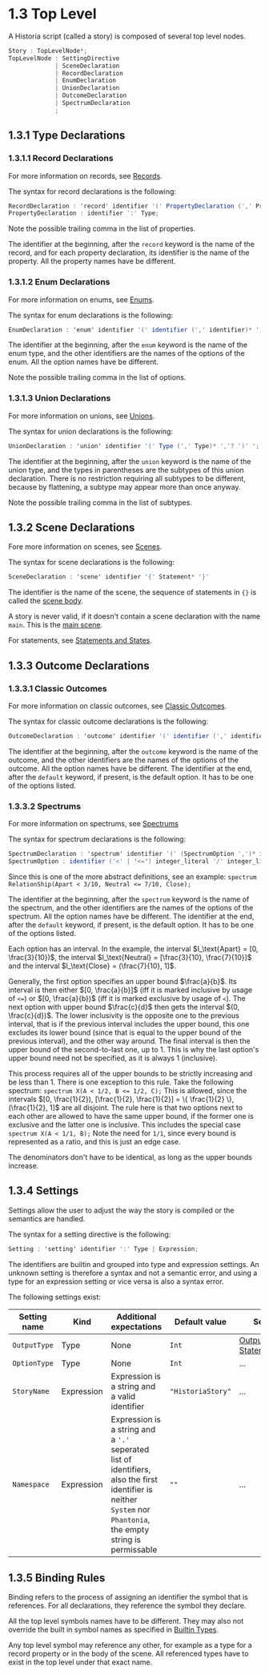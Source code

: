 # 1.3 Top Level
A Historia script (called a story) is composed of several top level nodes.

```cs
Story : TopLevelNode*;
TopLevelNode : SettingDirective
             | SceneDeclaration
             | RecordDeclaration
             | EnumDeclaration
             | UnionDeclaration
             | OutcomeDeclaration
             | SpectrumDeclaration
             ;
```

## 1.3.1 Type Declarations
### 1.3.1.1 Record Declarations
For more information on records, see [Records](01_02_Symbols.md#1212-records).

The syntax for record declarations is the following:

```cs
RecordDeclaration : 'record' identifier '(' PropertyDeclaration (',' PropertyDeclaration)* ','? ')' ';';
PropertyDeclaration : identifier ':' Type;
```

Note the possible trailing comma in the list of properties.

The identifier at the beginning, after the `record` keyword is the name of the record, and for each property declaration, its identifier is the name of the property. All the property names have be different.

### 1.3.1.2 Enum Declarations
For more information on enums, see [Enums](01_02_Symbols.md#1213-enums).

The syntax for enum declarations is the following:

```cs
EnumDeclaration : 'enum' identifier '(' identifier (',' identifier)* ','? ')' ';';
```

The identifier at the beginning, after the `enum` keyword is the name of the enum type, and the other identifiers are the names of the options of the enum. All the option names have be different.

Note the possible trailing comma in the list of options.

### 1.3.1.3 Union Declarations
For more information on unions, see [Unions](01_02_Symbols.md#1214-unions).

The syntax for union declarations is the following:

```cs
UnionDeclaration : 'union' identifier '(' Type (',' Type)* ','? ')' ';';
```

The identifier at the beginning, after the `union` keyword is the name of the union type, and the types in parentheses are the subtypes of this union declaration. There is no restriction requiring all subtypes to be different, because by flattening, a subtype may appear more than once anyway.

Note the possible trailing comma in the list of subtypes.

## 1.3.2 Scene Declarations
Fore more information on scenes, see [Scenes](01_02_Symbols.md#122-scene-symbols).

The syntax for scene declarations is the following:

```cs
SceneDeclaration : 'scene' identifier '{' Statement* '}'
```

The identifier is the name of the scene, the sequence of statements in `{}` is called the <u>scene body</u>.

A story is never valid, if it doesn't contain a scene declaration with the name `main`. This is the <u>main scene</u>.

For statements, see [Statements and States](01_04_StatementsAndStates.md).

## 1.3.3 Outcome Declarations

### 1.3.3.1 Classic Outcomes
For more information on classic outcomes, see [Classic Outcomes](01_02_Symbols.md#1231-classic-outcomes).

The syntax for classic outcome declarations is the following:

```cs
OutcomeDeclaration : 'outcome' identifier '(' identifier (',' identifier)* ','? ')' ('default' identifier)? ';';
```

The identifier at the beginning, after the `outcome` keyword is the name of the outcome, and the other identifiers are the names of the options of the outcome. All the option names have be different. The identifier at the end, after the `default` keyword, if present, is the default option. It has to be one of the options listed.

### 1.3.3.2 Spectrums
For more information on spectrums, see [Spectrums](01_02_Symbols.md#1232-spectrums)

The syntax for spectrum declarations is the following:

```cs
SpectrumDeclaration : 'spectrum' identifier '(' (SpectrumOption ',')* identifier ','? ')' ('default' identifier)? ';';
SpectrumOption : identifier ('<' | '<=') integer_literal '/' integer_literal;
```

Since this is one of the more abstract definitions, see an example: `spectrum RelationShip(Apart < 3/10, Neutral <= 7/10, Close);`

The identifier at the beginning, after the `spectrum` keyword is the name of the spectrum, and the other identifiers are the names of the options of the spectrum. All the option names have be different. The identifier at the end, after the `default` keyword, if present, is the default option. It has to be one of the options listed.

Each option has an interval. In the example, the interval $I_\text{Apart} = [0, \frac{3}{10})$, the interval $I_\text{Neutral} = [\frac{3}{10}, \frac{7}{10}]$ and the interval $I_\text{Close} = (\frac{7}{10}, 1]$.

Generally, the first option specifies an upper bound $\frac{a}{b}$. Its interval is then either $[0, \frac{a}{b}]$ (iff it is marked inclusive by usage of `<=`) or $[0, \frac{a}{b})$ (iff it is marked exclusive by usage of `<`). The next option with upper bound $\frac{c}{d}$ then gets the interval $(0, \frac{c}{d})$. The lower inclusivity is the opposite one to the previous interval, that is if the previous interval includes the upper bound, this one excludes its lower bound (since that is equal to the upper bound of the previous interval), and the other way around. The final interval is then the upper bound of the second-to-last one, up to $1$. This is why the last option's upper bound need not be specified, as it is always $1$ (inclusive).

This process requires all of the upper bounds to be strictly increasing and be less than 1. There is one exception to this rule. Take the following spectrum: `spectrum X(A < 1/2, B <= 1/2, C);` This is allowed, since the intervals $[0, \frac{1}{2}), [\frac{1}{2}, \frac{1}{2}] = \{ \frac{1}{2} \}, (\frac{1}{2}, 1]$ are all disjoint. The rule here is that two options next to each other are allowed to have the same upper bound, if the former one is exclusive and the latter one is inclusive. This includes the special case `spectrum X(A < 1/1, B);` Note the need for `1/1`, since every bound is represented as a ratio, and this is just an edge case.

The denominators don't have to be identical, as long as the upper bounds increase.

## 1.3.4 Settings
Settings allow the user to adjust the way the story is compiled or the semantics are handled.

The syntax for a setting directive is the following:

```cs
Setting : 'setting' identifier ':' Type | Expression;
```

The identifiers are builtin and grouped into type and expression settings. An unknown setting is therefore a syntax and not a semantic error, and using a type for an expression setting or vice versa is also a syntax error.

The following settings exist:

| Setting name | Kind | Additional expectations | Default value | See |
|-|-|-|-|-|
| `OutputType` | Type | None | `Int` | [Output Statements](01_04_StatementsAndStates.md#142-output-statements) |
| `OptionType` | Type | None | `Int` | ... |
| `StoryName` | Expression | Expression is a string and a valid identifier | `"HistoriaStory"` | ... |
| `Namespace` | Expression | Expression is a string and a `'.'` seperated list of identifiers, also the first identifier is neither `System` nor `Phantonia`, the empty string is permissable | `""` | ... |

## 1.3.5 Binding Rules
Binding refers to the process of assigning an identifier the symbol that is references. For all declarations, they reference the symbol they declare.

All the top level symbols names have to be different. They may also not override the built in symbol names as specified in [Builtin Types](01_02_Symbols.md#1211-builtin-types).

Any top level symbol may reference any other, for example as a type for a record property or in the body of the scene. All referenced types have to exist in the top level under that exact name.

